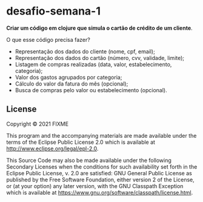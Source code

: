 # desafio-semana-1

**Criar um código em clojure que simula o cartão de crédito de um cliente**.

O que esse código precisa fazer?

* Representação dos dados do cliente (nome, cpf, email);
* Representação dos dados do cartão (número, cvv, validade, limite);
* Listagem de compras realizadas (data, valor, estabelecimento, categoria);
* Valor dos gastos agrupados por categoria;
* Cálculo do valor da fatura do mês (opcional);
* Busca de compras pelo valor ou estabelecimento (opcional).

## License

Copyright © 2021 FIXME

This program and the accompanying materials are made available under the
terms of the Eclipse Public License 2.0 which is available at
http://www.eclipse.org/legal/epl-2.0.

This Source Code may also be made available under the following Secondary
Licenses when the conditions for such availability set forth in the Eclipse
Public License, v. 2.0 are satisfied: GNU General Public License as published by
the Free Software Foundation, either version 2 of the License, or (at your
option) any later version, with the GNU Classpath Exception which is available
at https://www.gnu.org/software/classpath/license.html.
